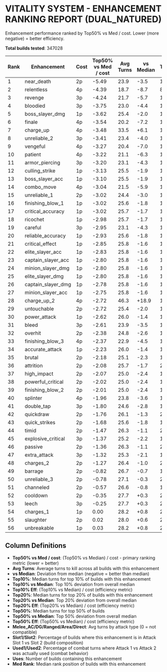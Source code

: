 # VITALITY SYSTEM - ENHANCEMENT RANKING REPORT (DUAL_NATURED)

Enhancement performance ranked by Top50% vs Med / cost.
Lower (more negative) = better efficiency.

**Total builds tested**: 347028

| Rank | Enhancement | Cost | Top50% vs Med / cost | Avg Turns | vs Median | Top10% | Top10% vs Med | Top10% Eff | Top20% | Top20% vs Med | Top20% Eff | Top50% | Top50% vs Med | Top50% Eff | Melee_AC | Melee_DG | Ranged | Area | Direct | Slot1 | Slot2 | Used1 | Used2 | Uses | Med Rank |
|---|---|---|---|---|---|---|---|---|---|---|---|---|---|---|---|---|---|---|---|---|---|---|---|---|---|
| 1 | near_death | 2p | -5.49 | 23.9 | -3.5 | 12.9 | -14.5 | -7.24 | 13.4 | -14.0 | -7.02 | 16.4 | -11.0 | -5.49 | 22.4 | 22.4 | 22.8 | 15.0 | 27.9 | 0% | 100% | 86% | 12% | 29580 | 173291.5 |
| 2 | relentless | 4p | -4.39 | 18.7 | -8.7 | 8.8 | -18.5 | -4.64 | 9.2 | -18.2 | -4.54 | 9.9 | -17.5 | -4.39 | 15.1 | 15.5 | 16.3 | 0.0 | 27.9 | 0% | 100% | 62% | 36% | 1808 | 16638.0 |
| 3 | revenge | 3p | -4.24 | 21.7 | -5.7 | 11.9 | -15.5 | -5.16 | 13.0 | -14.4 | -4.80 | 14.7 | -12.7 | -4.24 | 18.7 | 19.3 | 20.8 | 16.7 | 27.9 | 0% | 100% | 71% | 27% | 7480 | 93280.5 |
| 4 | bloodied | 3p | -3.75 | 23.0 | -4.4 | 13.1 | -14.3 | -4.76 | 14.2 | -13.1 | -4.38 | 16.1 | -11.2 | -3.75 | 20.7 | 21.1 | 22.3 | 17.4 | 27.9 | 0% | 100% | 78% | 21% | 8728 | 137373.5 |
| 5 | boss_slayer_dmg | 1p | -3.62 | 25.4 | -2.0 | 14.1 | -13.3 | -13.32 | 16.9 | -10.5 | -10.47 | 23.8 | -3.6 | -3.62 | 24.1 | 24.3 | 25.0 | 23.9 | 28.2 | 0% | 100% | 89% | 10% | 38402 | 171641.5 |
| 6 | finale | 4p | -3.54 | 20.2 | -7.2 | 12.6 | -14.8 | -3.70 | 12.7 | -14.7 | -3.67 | 13.2 | -14.2 | -3.54 | 17.5 | 17.4 | 18.0 | 0.0 | 27.9 | 0% | 100% | 75% | 24% | 1792 | 20324.0 |
| 7 | charge_up | 4p | -3.48 | 33.5 | +6.1 | 12.0 | -15.4 | -3.86 | 12.7 | -14.7 | -3.67 | 13.5 | -13.9 | -3.48 | 26.1 | 25.2 | 26.3 | 0.0 | 56.1 | 0% | 100% | 24% | 75% | 1824 | 27534.0 |
| 8 | unreliable_2 | 3p | -3.41 | 23.4 | -4.0 | 15.2 | -12.2 | -4.08 | 15.8 | -11.6 | -3.88 | 17.2 | -10.2 | -3.41 | 22.0 | 21.4 | 22.2 | 11.2 | 27.9 | 0% | 100% | 77% | 21% | 8728 | 126914.0 |
| 9 | vengeful | 4p | -3.27 | 20.4 | -7.0 | 12.1 | -15.3 | -3.84 | 13.1 | -14.3 | -3.57 | 14.3 | -13.1 | -3.27 | 16.6 | 17.5 | 19.5 | 0.0 | 27.9 | 0% | 100% | 64% | 34% | 1584 | 32459.5 |
| 10 | patient | 4p | -3.22 | 21.1 | -6.3 | 12.3 | -15.1 | -3.78 | 13.3 | -14.1 | -3.52 | 14.5 | -12.9 | -3.22 | 17.8 | 18.5 | 20.1 | 0.0 | 28.0 | 0% | 100% | 67% | 31% | 1792 | 36665.0 |
| 11 | armor_piercing | 3p | -3.20 | 23.1 | -4.3 | 12.2 | -15.2 | -5.07 | 13.6 | -13.8 | -4.62 | 17.8 | -9.6 | -3.20 | 21.6 | 22.8 | 23.8 | 19.0 | 24.4 | 0% | 100% | 73% | 26% | 4514 | 99105.5 |
| 12 | culling_strike | 1p | -3.13 | 25.5 | -1.9 | 14.2 | -13.2 | -13.23 | 17.6 | -9.8 | -9.83 | 24.3 | -3.1 | -3.13 | 24.4 | 24.4 | 25.2 | 0.0 | 28.2 | 0% | 100% | 89% | 10% | 41440 | 174589.0 |
| 13 | boss_slayer_acc | 1p | -3.10 | 25.5 | -1.9 | 13.5 | -13.9 | -13.88 | 16.8 | -10.6 | -10.65 | 24.3 | -3.1 | -3.10 | 24.5 | 24.1 | 25.0 | 23.6 | 28.2 | 0% | 100% | 88% | 11% | 38402 | 174594.5 |
| 14 | combo_move | 4p | -3.04 | 21.5 | -5.9 | 13.1 | -14.3 | -3.58 | 14.0 | -13.4 | -3.35 | 15.2 | -12.2 | -3.04 | 18.4 | 19.0 | 20.6 | 0.0 | 27.9 | 0% | 100% | 70% | 28% | 1808 | 41037.0 |
| 15 | unreliable_1 | 2p | -3.02 | 24.4 | -3.0 | 14.2 | -13.2 | -6.62 | 15.4 | -12.0 | -6.02 | 21.4 | -6.0 | -3.02 | 22.6 | 22.8 | 24.0 | 20.8 | 28.0 | 0% | 100% | 81% | 18% | 29580 | 142480.5 |
| 16 | finishing_blow_1 | 1p | -3.02 | 25.6 | -1.8 | 14.5 | -12.9 | -12.87 | 17.9 | -9.5 | -9.48 | 24.4 | -3.0 | -3.02 | 24.5 | 24.5 | 25.3 | 0.0 | 28.2 | 0% | 100% | 89% | 10% | 41440 | 172457.5 |
| 17 | critical_accuracy | 1p | -3.02 | 25.7 | -1.7 | 14.9 | -12.5 | -12.50 | 18.2 | -9.2 | -9.21 | 24.4 | -3.0 | -3.02 | 24.6 | 24.6 | 25.3 | 0.0 | 28.2 | 0% | 100% | 89% | 10% | 41440 | 173259.5 |
| 18 | ricochet | 1p | -2.98 | 25.7 | -1.7 | 14.9 | -12.5 | -12.47 | 18.2 | -9.2 | -9.20 | 24.4 | -3.0 | -2.98 | 24.6 | 24.6 | 25.3 | 0.0 | 28.2 | 0% | 100% | 89% | 10% | 39564 | 173948.5 |
| 19 | careful | 3p | -2.95 | 23.1 | -4.3 | 16.8 | -10.6 | -3.54 | 17.3 | -10.1 | -3.37 | 18.5 | -8.9 | -2.95 | 21.3 | 20.9 | 22.0 | 17.2 | 27.9 | 0% | 100% | 89% | 10% | 7480 | 63171.5 |
| 20 | reliable_accuracy | 1p | -2.93 | 25.6 | -1.8 | 14.2 | -13.2 | -13.17 | 17.6 | -9.8 | -9.83 | 24.5 | -2.9 | -2.93 | 24.6 | 24.4 | 25.2 | 25.2 | 28.3 | 0% | 100% | 88% | 10% | 41784 | 176869.5 |
| 21 | critical_effect | 1p | -2.85 | 25.8 | -1.6 | 15.4 | -12.0 | -11.98 | 18.9 | -8.5 | -8.53 | 24.6 | -2.8 | -2.85 | 24.7 | 24.7 | 25.5 | 25.5 | 28.2 | 0% | 100% | 89% | 10% | 41784 | 174110.5 |
| 22 | elite_slayer_acc | 1p | -2.83 | 25.8 | -1.6 | 15.4 | -12.0 | -12.02 | 18.9 | -8.5 | -8.55 | 24.6 | -2.8 | -2.83 | 24.7 | 24.7 | 25.5 | 25.7 | 28.2 | 0% | 100% | 89% | 10% | 38402 | 173724.5 |
| 23 | captain_slayer_acc | 1p | -2.80 | 25.8 | -1.6 | 15.4 | -12.0 | -12.03 | 18.9 | -8.5 | -8.50 | 24.6 | -2.8 | -2.80 | 24.8 | 24.7 | 25.5 | 25.7 | 28.2 | 0% | 100% | 89% | 10% | 38402 | 175485.0 |
| 24 | minion_slayer_dmg | 1p | -2.80 | 25.8 | -1.6 | 15.4 | -12.0 | -12.02 | 18.9 | -8.5 | -8.53 | 24.6 | -2.8 | -2.80 | 24.8 | 24.7 | 25.5 | 25.7 | 28.2 | 0% | 100% | 89% | 10% | 38402 | 174494.0 |
| 25 | elite_slayer_dmg | 1p | -2.80 | 25.8 | -1.6 | 15.3 | -12.0 | -12.05 | 19.0 | -8.4 | -8.44 | 24.6 | -2.8 | -2.80 | 24.8 | 24.7 | 25.5 | 25.7 | 28.2 | 0% | 100% | 89% | 10% | 38402 | 175851.5 |
| 26 | captain_slayer_dmg | 1p | -2.78 | 25.8 | -1.6 | 15.3 | -12.1 | -12.07 | 18.9 | -8.5 | -8.52 | 24.6 | -2.8 | -2.78 | 24.7 | 24.7 | 25.5 | 25.7 | 28.1 | 0% | 100% | 89% | 10% | 38402 | 172140.5 |
| 27 | minion_slayer_acc | 1p | -2.75 | 25.8 | -1.6 | 15.4 | -12.0 | -11.98 | 18.9 | -8.4 | -8.45 | 24.6 | -2.8 | -2.75 | 24.8 | 24.7 | 25.5 | 25.6 | 28.1 | 0% | 100% | 89% | 10% | 38402 | 175694.5 |
| 28 | charge_up_2 | 4p | -2.72 | 46.3 | +18.9 | 15.8 | -11.6 | -2.90 | 16.1 | -11.3 | -2.84 | 16.5 | -10.9 | -2.72 | 35.2 | 34.3 | 35.5 | 0.0 | 80.0 | 0% | 100% | 16% | 82% | 1824 | 41379.5 |
| 29 | untouchable | 2p | -2.72 | 25.4 | -2.0 | 19.6 | -7.8 | -3.92 | 20.2 | -7.2 | -3.62 | 22.0 | -5.4 | -2.72 | 24.5 | 24.4 | 24.8 | 22.7 | 27.9 | 0% | 100% | 94% | 4% | 25012 | 151840.5 |
| 30 | power_attack | 1p | -2.62 | 26.0 | -1.4 | 16.4 | -11.0 | -11.02 | 20.3 | -7.1 | -7.07 | 24.8 | -2.6 | -2.62 | 24.7 | 25.3 | 25.8 | 26.6 | 28.2 | 0% | 100% | 90% | 8% | 41784 | 177160.5 |
| 31 | bleed | 3p | -2.61 | 23.9 | -3.5 | 13.0 | -14.4 | -4.79 | 15.2 | -12.2 | -4.07 | 19.6 | -7.8 | -2.61 | 22.0 | 22.1 | 23.7 | 23.4 | 28.0 | 0% | 100% | 82% | 16% | 4514 | 150573.0 |
| 32 | overhit | 2p | -2.38 | 24.8 | -2.6 | 13.6 | -13.8 | -6.89 | 16.8 | -10.6 | -5.32 | 22.6 | -4.8 | -2.38 | 23.2 | 23.6 | 24.6 | 26.0 | 27.9 | 0% | 100% | 86% | 12% | 15906 | 146826.5 |
| 33 | finishing_blow_3 | 4p | -2.37 | 22.9 | -4.5 | 12.5 | -14.9 | -3.72 | 14.9 | -12.5 | -3.14 | 17.9 | -9.5 | -2.37 | 19.5 | 21.1 | 23.4 | 0.0 | 27.7 | 0% | 100% | 70% | 29% | 1092 | 99666.0 |
| 34 | accurate_attack | 1p | -2.23 | 26.0 | -1.4 | 15.8 | -11.6 | -11.57 | 19.6 | -7.8 | -7.82 | 25.2 | -2.2 | -2.23 | 25.4 | 24.7 | 25.8 | 26.2 | 28.2 | 0% | 100% | 88% | 10% | 41784 | 178068.5 |
| 35 | brutal | 2p | -2.18 | 25.1 | -2.3 | 14.7 | -12.7 | -6.36 | 18.0 | -9.4 | -4.68 | 23.0 | -4.4 | -2.18 | 23.9 | 23.7 | 24.9 | 26.9 | 28.0 | 0% | 100% | 86% | 12% | 15906 | 158981.5 |
| 36 | attrition | 2p | -2.08 | 25.7 | -1.7 | 20.6 | -6.8 | -3.38 | 21.5 | -5.9 | -2.93 | 23.2 | -4.2 | -2.08 | 25.0 | 24.6 | 25.4 | 21.4 | 27.9 | 0% | 100% | 96% | 3% | 31020 | 139967.5 |
| 37 | high_impact | 2p | -2.07 | 25.0 | -2.4 | 13.7 | -13.7 | -6.85 | 16.6 | -10.8 | -5.42 | 23.2 | -4.1 | -2.07 | 23.5 | 23.7 | 24.7 | 24.3 | 27.9 | 0% | 100% | 86% | 12% | 15906 | 153149.5 |
| 38 | powerful_critical | 2p | -2.02 | 25.0 | -2.4 | 14.2 | -13.2 | -6.61 | 17.2 | -10.2 | -5.08 | 23.4 | -4.0 | -2.02 | 23.7 | 23.8 | 24.7 | 21.7 | 27.9 | 0% | 100% | 87% | 12% | 14446 | 151221.5 |
| 39 | finishing_blow_2 | 2p | -2.01 | 25.0 | -2.4 | 13.4 | -14.0 | -7.01 | 16.6 | -10.8 | -5.42 | 23.4 | -4.0 | -2.01 | 23.6 | 23.8 | 24.7 | 0.0 | 27.9 | 0% | 100% | 87% | 12% | 15840 | 153736.5 |
| 40 | splinter | 4p | -1.96 | 23.8 | -3.6 | 13.8 | -13.6 | -3.40 | 16.3 | -11.1 | -2.78 | 19.6 | -7.8 | -1.96 | 21.0 | 21.5 | 24.9 | 0.0 | 27.9 | 0% | 100% | 70% | 29% | 1092 | 120609.5 |
| 41 | double_tap | 3p | -1.80 | 24.6 | -2.8 | 13.8 | -13.6 | -4.54 | 16.8 | -10.6 | -3.55 | 22.0 | -5.4 | -1.80 | 22.8 | 23.3 | 24.5 | 22.0 | 27.8 | 0% | 100% | 83% | 16% | 4094 | 145167.5 |
| 42 | quickdraw | 2p | -1.76 | 26.1 | -1.3 | 21.5 | -5.9 | -2.97 | 22.2 | -5.2 | -2.60 | 23.9 | -3.5 | -1.76 | 25.6 | 25.3 | 25.7 | 18.2 | 27.9 | 0% | 100% | 97% | 1% | 29756 | 155572.5 |
| 43 | quick_strikes | 2p | -1.68 | 25.6 | -1.8 | 16.7 | -10.7 | -5.37 | 20.0 | -7.4 | -3.69 | 24.0 | -3.4 | -1.68 | 24.4 | 24.6 | 25.7 | 0.0 | 27.9 | 0% | 100% | 89% | 9% | 15840 | 163765.0 |
| 44 | timid | 2p | -1.47 | 26.3 | -1.1 | 22.1 | -5.3 | -2.67 | 22.8 | -4.6 | -2.30 | 24.5 | -2.9 | -1.47 | 25.8 | 25.5 | 26.1 | 22.4 | 28.0 | 0% | 100% | 97% | 2% | 29580 | 156009.0 |
| 45 | explosive_critical | 3p | -1.37 | 25.2 | -2.2 | 15.4 | -12.0 | -3.99 | 18.4 | -9.0 | -3.02 | 23.3 | -4.1 | -1.37 | 23.7 | 23.9 | 25.3 | 0.0 | 27.9 | 0% | 100% | 82% | 16% | 4088 | 156330.5 |
| 46 | passive | 2p | -1.36 | 26.3 | -1.1 | 22.3 | -5.1 | -2.57 | 23.1 | -4.3 | -2.17 | 24.7 | -2.7 | -1.36 | 25.8 | 25.5 | 26.1 | 22.5 | 28.0 | 0% | 100% | 97% | 2% | 25012 | 146518.5 |
| 47 | extra_attack | 3p | -1.32 | 25.3 | -2.1 | 15.5 | -11.9 | -3.96 | 18.1 | -9.3 | -3.09 | 23.4 | -4.0 | -1.32 | 23.8 | 24.0 | 25.6 | 0.0 | 27.9 | 0% | 100% | 82% | 16% | 4508 | 166073.5 |
| 48 | charges_2 | 2p | -1.27 | 26.4 | -1.0 | 22.4 | -5.0 | -2.52 | 23.2 | -4.2 | -2.10 | 24.9 | -2.5 | -1.27 | 26.0 | 25.6 | 26.2 | 27.7 | 28.0 | 0% | 100% | 97% | 2% | 26676 | 152101.0 |
| 49 | barrage | 2p | -0.82 | 26.7 | -0.7 | 19.6 | -7.8 | -3.88 | 22.8 | -4.6 | -2.32 | 25.8 | -1.6 | -0.82 | 25.8 | 26.0 | 26.9 | 0.0 | 27.9 | 0% | 100% | 89% | 9% | 15840 | 184229.5 |
| 50 | unreliable_3 | 2p | -0.78 | 27.1 | -0.3 | 23.2 | -4.1 | -2.07 | 24.0 | -3.4 | -1.70 | 25.8 | -1.6 | -0.78 | 26.8 | 26.6 | 26.9 | 18.7 | 28.0 | 0% | 100% | 90% | 9% | 29580 | 168269.0 |
| 51 | channeled | 2p | -0.57 | 26.6 | -0.8 | 18.5 | -8.9 | -4.44 | 23.6 | -3.8 | -1.92 | 26.2 | -1.1 | -0.57 | 25.6 | 26.1 | 26.8 | 28.2 | 27.9 | 0% | 100% | 91% | 8% | 15906 | 189106.5 |
| 52 | cooldown | 2p | -0.35 | 27.7 | +0.3 | 24.9 | -2.4 | -1.22 | 25.5 | -1.9 | -0.93 | 26.7 | -0.7 | -0.35 | 27.2 | 27.0 | 28.3 | 26.6 | 28.1 | 0% | 100% | 90% | 9% | 29756 | 208114.5 |
| 53 | leech | 3p | -0.25 | 27.7 | +0.3 | 23.5 | -3.9 | -1.30 | 24.8 | -2.6 | -0.86 | 26.7 | -0.7 | -0.25 | 27.4 | 27.2 | 28.3 | 0.0 | 27.9 | 0% | 100% | 88% | 11% | 4508 | 224113.5 |
| 54 | charges_1 | 1p | 0.00 | 28.2 | +0.8 | 26.2 | -1.1 | -1.15 | 26.7 | -0.7 | -0.72 | 27.4 | +0.0 | 0.00 | 28.1 | 28.1 | 28.4 | 27.6 | 28.2 | 0% | 100% | 97% | 1% | 73290 | 234705.5 |
| 55 | slaughter | 2p | 0.02 | 28.0 | +0.6 | 26.2 | -1.2 | -0.58 | 26.7 | -0.7 | -0.36 | 27.4 | +0.0 | 0.02 | 28.0 | 28.0 | 28.0 | 27.7 | 27.9 | 0% | 100% | 99% | 0% | 30988 | 234426.0 |
| 56 | unbreakable | 1p | 0.03 | 28.2 | +0.8 | 26.3 | -1.1 | -1.13 | 26.8 | -0.6 | -0.65 | 27.4 | +0.0 | 0.03 | 28.2 | 28.2 | 28.3 | 28.1 | 28.2 | 0% | 100% | 99% | 0% | 66274 | 235274.0 |

## Column Definitions

- **Top50% vs Med / cost**: (Top50% vs Median) / cost - primary ranking metric (lower = better)
- **Avg Turns**: Average turns to kill across all builds with this enhancement
- **vs Median**: Deviation from median (negative = better than median)
- **Top10%**: Median turns for top 10% of builds with this enhancement
- **Top10% vs Median**: Top 10% deviation from overall median
- **Top10% Eff**: (Top10% vs Median) / cost (efficiency metric)
- **Top20%**: Median turns for top 20% of builds with this enhancement
- **Top20% vs Median**: Top 20% deviation from overall median
- **Top20% Eff**: (Top20% vs Median) / cost (efficiency metric)
- **Top50%**: Median turns for top 50% of builds
- **Top50% vs Median**: Top 50% deviation from overall median
- **Top50% Eff**: (Top50% vs Median) / cost (efficiency metric)
- **Melee_AC/DG/Ranged/Area/Direct**: Avg turns by attack type (0 = not compatible)
- **Slot1/Slot2**: Percentage of builds where this enhancement is in Attack Slot 1 vs Slot 2 (build composition)
- **Used1/Used2**: Percentage of combat turns where Attack 1 vs Attack 2 was actually used (combat behavior)
- **Uses**: Number of builds containing this enhancement
- **Med Rank**: Median rank position of builds with this enhancement
